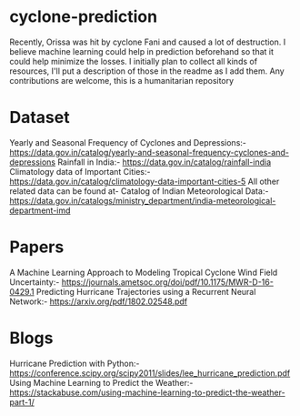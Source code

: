 # cyclone-prediction
Recently, Orissa was hit by cyclone Fani and caused a lot of destruction. I believe machine learning could help in prediction beforehand so that it could help minimize the losses. I initially plan to collect all kinds of resources, I'll put a description of those in the readme as I add them.  Any contributions are welcome, this is a humanitarian repository
 
 # Dataset
 Yearly and Seasonal Frequency of Cyclones and Depressions:- https://data.gov.in/catalog/yearly-and-seasonal-frequency-cyclones-and-depressions
 Rainfall in India:- https://data.gov.in/catalog/rainfall-india
 Climatology data of Important Cities:- https://data.gov.in/catalog/climatology-data-important-cities-5
 All other related data can be found at- 
 Catalog of Indian Meteorological Data:- https://data.gov.in/catalogs/ministry_department/india-meteorological-department-imd
 
 # Papers
 A Machine Learning Approach to Modeling Tropical Cyclone Wind Field Uncertainty:-  https://journals.ametsoc.org/doi/pdf/10.1175/MWR-D-16-0429.1
 Predicting Hurricane Trajectories using a Recurrent Neural Network:- https://arxiv.org/pdf/1802.02548.pdf

 # Blogs
  Hurricane Prediction with Python:- https://conference.scipy.org/scipy2011/slides/lee_hurricane_prediction.pdf
  Using Machine Learning to Predict the Weather:- https://stackabuse.com/using-machine-learning-to-predict-the-weather-part-1/

